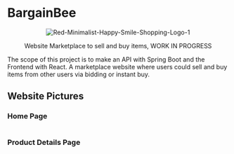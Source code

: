 # BargainBee

<p align="center">
<img src="https://i.ibb.co/sCZqkjt/Red-Minimalist-Happy-Smile-Shopping-Logo-1.png" alt="Red-Minimalist-Happy-Smile-Shopping-Logo-1" border="0">
</p>

<p align="center">
Website Marketplace to sell and buy items, WORK IN PROGRESS

The scope of this project is to make an API with Spring Boot and the Frontend with React. A marketplace website where
users could sell and buy items from other users via bidding or instant buy.
</p>

<h2>Website Pictures</h3>

<h3>Home Page</h3>
<p align="center">
  <img src="https://i.ibb.co/q7x9XhJ/home.png" alt="" border="0">
</p>

<h3>Product Details Page</h3>
<p align="center">
  <img src="https://i.ibb.co/JKxqqvn/product-details.png" alt="" border="0">
</p>
